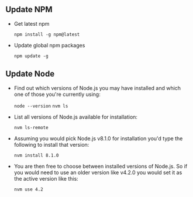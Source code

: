 ## Update NPM

* Get latest npm

  `npm install -g npm@latest`

* Update global npm packages

  `npm update -g`


## Update Node

* Find out which versions of Node.js you may have installed and which one of those you're currently using:

  `node --version`
  `nvm ls`


* List all versions of Node.js available for installation:

  `nvm ls-remote`

* Assuming you would pick Node.js v8.1.0 for installation you'd type the following to install that version:

  `nvm install 8.1.0`

* You are then free to choose between installed versions of Node.js. So if you would need to use an older version like v4.2.0 you would set it as the active version like this:

  `nvm use 4.2`
